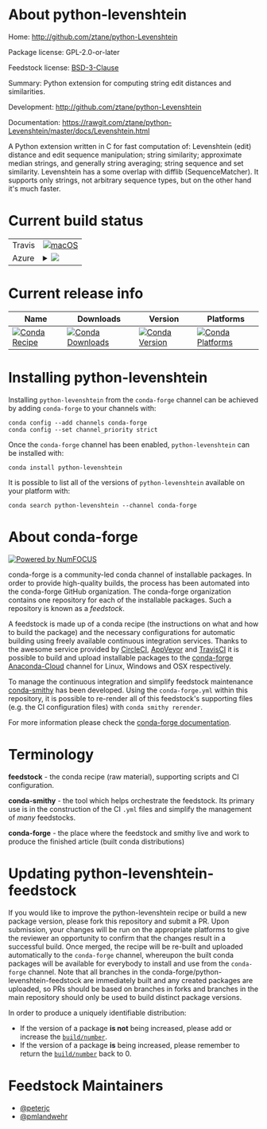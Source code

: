 About python-levenshtein
========================

Home: http://github.com/ztane/python-Levenshtein

Package license: GPL-2.0-or-later

Feedstock license: [BSD-3-Clause](https://github.com/conda-forge/python-levenshtein-feedstock/blob/master/LICENSE.txt)

Summary: Python extension for computing string edit distances and similarities.

Development: http://github.com/ztane/python-Levenshtein

Documentation: https://rawgit.com/ztane/python-Levenshtein/master/docs/Levenshtein.html

A Python extension written in C for fast computation of: Levenshtein (edit)
distance and edit sequence manipulation; string similarity; approximate median
strings, and generally string averaging; string sequence and set similarity.
Levenshtein has a some overlap with difflib (SequenceMatcher). It supports
only strings, not arbitrary sequence types, but on the other hand it's much
faster.


Current build status
====================


<table><tr>
    <td>Travis</td>
    <td>
      <a href="https://travis-ci.com/conda-forge/python-levenshtein-feedstock">
        <img alt="macOS" src="https://img.shields.io/travis/com/conda-forge/python-levenshtein-feedstock/master.svg?label=macOS">
      </a>
    </td>
  </tr>
    
  <tr>
    <td>Azure</td>
    <td>
      <details>
        <summary>
          <a href="https://dev.azure.com/conda-forge/feedstock-builds/_build/latest?definitionId=5723&branchName=master">
            <img src="https://dev.azure.com/conda-forge/feedstock-builds/_apis/build/status/python-levenshtein-feedstock?branchName=master">
          </a>
        </summary>
        <table>
          <thead><tr><th>Variant</th><th>Status</th></tr></thead>
          <tbody><tr>
              <td>linux_64_python3.10.____cpython</td>
              <td>
                <a href="https://dev.azure.com/conda-forge/feedstock-builds/_build/latest?definitionId=5723&branchName=master">
                  <img src="https://dev.azure.com/conda-forge/feedstock-builds/_apis/build/status/python-levenshtein-feedstock?branchName=master&jobName=linux&configuration=linux_64_python3.10.____cpython" alt="variant">
                </a>
              </td>
            </tr><tr>
              <td>linux_64_python3.7.____73_pypy</td>
              <td>
                <a href="https://dev.azure.com/conda-forge/feedstock-builds/_build/latest?definitionId=5723&branchName=master">
                  <img src="https://dev.azure.com/conda-forge/feedstock-builds/_apis/build/status/python-levenshtein-feedstock?branchName=master&jobName=linux&configuration=linux_64_python3.7.____73_pypy" alt="variant">
                </a>
              </td>
            </tr><tr>
              <td>linux_64_python3.7.____cpython</td>
              <td>
                <a href="https://dev.azure.com/conda-forge/feedstock-builds/_build/latest?definitionId=5723&branchName=master">
                  <img src="https://dev.azure.com/conda-forge/feedstock-builds/_apis/build/status/python-levenshtein-feedstock?branchName=master&jobName=linux&configuration=linux_64_python3.7.____cpython" alt="variant">
                </a>
              </td>
            </tr><tr>
              <td>linux_64_python3.8.____cpython</td>
              <td>
                <a href="https://dev.azure.com/conda-forge/feedstock-builds/_build/latest?definitionId=5723&branchName=master">
                  <img src="https://dev.azure.com/conda-forge/feedstock-builds/_apis/build/status/python-levenshtein-feedstock?branchName=master&jobName=linux&configuration=linux_64_python3.8.____cpython" alt="variant">
                </a>
              </td>
            </tr><tr>
              <td>linux_64_python3.9.____cpython</td>
              <td>
                <a href="https://dev.azure.com/conda-forge/feedstock-builds/_build/latest?definitionId=5723&branchName=master">
                  <img src="https://dev.azure.com/conda-forge/feedstock-builds/_apis/build/status/python-levenshtein-feedstock?branchName=master&jobName=linux&configuration=linux_64_python3.9.____cpython" alt="variant">
                </a>
              </td>
            </tr><tr>
              <td>linux_aarch64_python3.10.____cpython</td>
              <td>
                <a href="https://dev.azure.com/conda-forge/feedstock-builds/_build/latest?definitionId=5723&branchName=master">
                  <img src="https://dev.azure.com/conda-forge/feedstock-builds/_apis/build/status/python-levenshtein-feedstock?branchName=master&jobName=linux&configuration=linux_aarch64_python3.10.____cpython" alt="variant">
                </a>
              </td>
            </tr><tr>
              <td>linux_aarch64_python3.7.____73_pypy</td>
              <td>
                <a href="https://dev.azure.com/conda-forge/feedstock-builds/_build/latest?definitionId=5723&branchName=master">
                  <img src="https://dev.azure.com/conda-forge/feedstock-builds/_apis/build/status/python-levenshtein-feedstock?branchName=master&jobName=linux&configuration=linux_aarch64_python3.7.____73_pypy" alt="variant">
                </a>
              </td>
            </tr><tr>
              <td>linux_aarch64_python3.7.____cpython</td>
              <td>
                <a href="https://dev.azure.com/conda-forge/feedstock-builds/_build/latest?definitionId=5723&branchName=master">
                  <img src="https://dev.azure.com/conda-forge/feedstock-builds/_apis/build/status/python-levenshtein-feedstock?branchName=master&jobName=linux&configuration=linux_aarch64_python3.7.____cpython" alt="variant">
                </a>
              </td>
            </tr><tr>
              <td>linux_aarch64_python3.8.____cpython</td>
              <td>
                <a href="https://dev.azure.com/conda-forge/feedstock-builds/_build/latest?definitionId=5723&branchName=master">
                  <img src="https://dev.azure.com/conda-forge/feedstock-builds/_apis/build/status/python-levenshtein-feedstock?branchName=master&jobName=linux&configuration=linux_aarch64_python3.8.____cpython" alt="variant">
                </a>
              </td>
            </tr><tr>
              <td>linux_aarch64_python3.9.____cpython</td>
              <td>
                <a href="https://dev.azure.com/conda-forge/feedstock-builds/_build/latest?definitionId=5723&branchName=master">
                  <img src="https://dev.azure.com/conda-forge/feedstock-builds/_apis/build/status/python-levenshtein-feedstock?branchName=master&jobName=linux&configuration=linux_aarch64_python3.9.____cpython" alt="variant">
                </a>
              </td>
            </tr><tr>
              <td>linux_ppc64le_python3.10.____cpython</td>
              <td>
                <a href="https://dev.azure.com/conda-forge/feedstock-builds/_build/latest?definitionId=5723&branchName=master">
                  <img src="https://dev.azure.com/conda-forge/feedstock-builds/_apis/build/status/python-levenshtein-feedstock?branchName=master&jobName=linux&configuration=linux_ppc64le_python3.10.____cpython" alt="variant">
                </a>
              </td>
            </tr><tr>
              <td>linux_ppc64le_python3.7.____73_pypy</td>
              <td>
                <a href="https://dev.azure.com/conda-forge/feedstock-builds/_build/latest?definitionId=5723&branchName=master">
                  <img src="https://dev.azure.com/conda-forge/feedstock-builds/_apis/build/status/python-levenshtein-feedstock?branchName=master&jobName=linux&configuration=linux_ppc64le_python3.7.____73_pypy" alt="variant">
                </a>
              </td>
            </tr><tr>
              <td>linux_ppc64le_python3.7.____cpython</td>
              <td>
                <a href="https://dev.azure.com/conda-forge/feedstock-builds/_build/latest?definitionId=5723&branchName=master">
                  <img src="https://dev.azure.com/conda-forge/feedstock-builds/_apis/build/status/python-levenshtein-feedstock?branchName=master&jobName=linux&configuration=linux_ppc64le_python3.7.____cpython" alt="variant">
                </a>
              </td>
            </tr><tr>
              <td>linux_ppc64le_python3.8.____cpython</td>
              <td>
                <a href="https://dev.azure.com/conda-forge/feedstock-builds/_build/latest?definitionId=5723&branchName=master">
                  <img src="https://dev.azure.com/conda-forge/feedstock-builds/_apis/build/status/python-levenshtein-feedstock?branchName=master&jobName=linux&configuration=linux_ppc64le_python3.8.____cpython" alt="variant">
                </a>
              </td>
            </tr><tr>
              <td>linux_ppc64le_python3.9.____cpython</td>
              <td>
                <a href="https://dev.azure.com/conda-forge/feedstock-builds/_build/latest?definitionId=5723&branchName=master">
                  <img src="https://dev.azure.com/conda-forge/feedstock-builds/_apis/build/status/python-levenshtein-feedstock?branchName=master&jobName=linux&configuration=linux_ppc64le_python3.9.____cpython" alt="variant">
                </a>
              </td>
            </tr><tr>
              <td>osx_64_python3.10.____cpython</td>
              <td>
                <a href="https://dev.azure.com/conda-forge/feedstock-builds/_build/latest?definitionId=5723&branchName=master">
                  <img src="https://dev.azure.com/conda-forge/feedstock-builds/_apis/build/status/python-levenshtein-feedstock?branchName=master&jobName=osx&configuration=osx_64_python3.10.____cpython" alt="variant">
                </a>
              </td>
            </tr><tr>
              <td>osx_64_python3.7.____73_pypy</td>
              <td>
                <a href="https://dev.azure.com/conda-forge/feedstock-builds/_build/latest?definitionId=5723&branchName=master">
                  <img src="https://dev.azure.com/conda-forge/feedstock-builds/_apis/build/status/python-levenshtein-feedstock?branchName=master&jobName=osx&configuration=osx_64_python3.7.____73_pypy" alt="variant">
                </a>
              </td>
            </tr><tr>
              <td>osx_64_python3.7.____cpython</td>
              <td>
                <a href="https://dev.azure.com/conda-forge/feedstock-builds/_build/latest?definitionId=5723&branchName=master">
                  <img src="https://dev.azure.com/conda-forge/feedstock-builds/_apis/build/status/python-levenshtein-feedstock?branchName=master&jobName=osx&configuration=osx_64_python3.7.____cpython" alt="variant">
                </a>
              </td>
            </tr><tr>
              <td>osx_64_python3.8.____cpython</td>
              <td>
                <a href="https://dev.azure.com/conda-forge/feedstock-builds/_build/latest?definitionId=5723&branchName=master">
                  <img src="https://dev.azure.com/conda-forge/feedstock-builds/_apis/build/status/python-levenshtein-feedstock?branchName=master&jobName=osx&configuration=osx_64_python3.8.____cpython" alt="variant">
                </a>
              </td>
            </tr><tr>
              <td>osx_64_python3.9.____cpython</td>
              <td>
                <a href="https://dev.azure.com/conda-forge/feedstock-builds/_build/latest?definitionId=5723&branchName=master">
                  <img src="https://dev.azure.com/conda-forge/feedstock-builds/_apis/build/status/python-levenshtein-feedstock?branchName=master&jobName=osx&configuration=osx_64_python3.9.____cpython" alt="variant">
                </a>
              </td>
            </tr><tr>
              <td>win_64_python3.10.____cpython</td>
              <td>
                <a href="https://dev.azure.com/conda-forge/feedstock-builds/_build/latest?definitionId=5723&branchName=master">
                  <img src="https://dev.azure.com/conda-forge/feedstock-builds/_apis/build/status/python-levenshtein-feedstock?branchName=master&jobName=win&configuration=win_64_python3.10.____cpython" alt="variant">
                </a>
              </td>
            </tr><tr>
              <td>win_64_python3.7.____cpython</td>
              <td>
                <a href="https://dev.azure.com/conda-forge/feedstock-builds/_build/latest?definitionId=5723&branchName=master">
                  <img src="https://dev.azure.com/conda-forge/feedstock-builds/_apis/build/status/python-levenshtein-feedstock?branchName=master&jobName=win&configuration=win_64_python3.7.____cpython" alt="variant">
                </a>
              </td>
            </tr><tr>
              <td>win_64_python3.8.____cpython</td>
              <td>
                <a href="https://dev.azure.com/conda-forge/feedstock-builds/_build/latest?definitionId=5723&branchName=master">
                  <img src="https://dev.azure.com/conda-forge/feedstock-builds/_apis/build/status/python-levenshtein-feedstock?branchName=master&jobName=win&configuration=win_64_python3.8.____cpython" alt="variant">
                </a>
              </td>
            </tr><tr>
              <td>win_64_python3.9.____cpython</td>
              <td>
                <a href="https://dev.azure.com/conda-forge/feedstock-builds/_build/latest?definitionId=5723&branchName=master">
                  <img src="https://dev.azure.com/conda-forge/feedstock-builds/_apis/build/status/python-levenshtein-feedstock?branchName=master&jobName=win&configuration=win_64_python3.9.____cpython" alt="variant">
                </a>
              </td>
            </tr>
          </tbody>
        </table>
      </details>
    </td>
  </tr>
</table>

Current release info
====================

| Name | Downloads | Version | Platforms |
| --- | --- | --- | --- |
| [![Conda Recipe](https://img.shields.io/badge/recipe-python--levenshtein-green.svg)](https://anaconda.org/conda-forge/python-levenshtein) | [![Conda Downloads](https://img.shields.io/conda/dn/conda-forge/python-levenshtein.svg)](https://anaconda.org/conda-forge/python-levenshtein) | [![Conda Version](https://img.shields.io/conda/vn/conda-forge/python-levenshtein.svg)](https://anaconda.org/conda-forge/python-levenshtein) | [![Conda Platforms](https://img.shields.io/conda/pn/conda-forge/python-levenshtein.svg)](https://anaconda.org/conda-forge/python-levenshtein) |

Installing python-levenshtein
=============================

Installing `python-levenshtein` from the `conda-forge` channel can be achieved by adding `conda-forge` to your channels with:

```
conda config --add channels conda-forge
conda config --set channel_priority strict
```

Once the `conda-forge` channel has been enabled, `python-levenshtein` can be installed with:

```
conda install python-levenshtein
```

It is possible to list all of the versions of `python-levenshtein` available on your platform with:

```
conda search python-levenshtein --channel conda-forge
```


About conda-forge
=================

[![Powered by
NumFOCUS](https://img.shields.io/badge/powered%20by-NumFOCUS-orange.svg?style=flat&colorA=E1523D&colorB=007D8A)](https://numfocus.org)

conda-forge is a community-led conda channel of installable packages.
In order to provide high-quality builds, the process has been automated into the
conda-forge GitHub organization. The conda-forge organization contains one repository
for each of the installable packages. Such a repository is known as a *feedstock*.

A feedstock is made up of a conda recipe (the instructions on what and how to build
the package) and the necessary configurations for automatic building using freely
available continuous integration services. Thanks to the awesome service provided by
[CircleCI](https://circleci.com/), [AppVeyor](https://www.appveyor.com/)
and [TravisCI](https://travis-ci.com/) it is possible to build and upload installable
packages to the [conda-forge](https://anaconda.org/conda-forge)
[Anaconda-Cloud](https://anaconda.org/) channel for Linux, Windows and OSX respectively.

To manage the continuous integration and simplify feedstock maintenance
[conda-smithy](https://github.com/conda-forge/conda-smithy) has been developed.
Using the ``conda-forge.yml`` within this repository, it is possible to re-render all of
this feedstock's supporting files (e.g. the CI configuration files) with ``conda smithy rerender``.

For more information please check the [conda-forge documentation](https://conda-forge.org/docs/).

Terminology
===========

**feedstock** - the conda recipe (raw material), supporting scripts and CI configuration.

**conda-smithy** - the tool which helps orchestrate the feedstock.
                   Its primary use is in the construction of the CI ``.yml`` files
                   and simplify the management of *many* feedstocks.

**conda-forge** - the place where the feedstock and smithy live and work to
                  produce the finished article (built conda distributions)


Updating python-levenshtein-feedstock
=====================================

If you would like to improve the python-levenshtein recipe or build a new
package version, please fork this repository and submit a PR. Upon submission,
your changes will be run on the appropriate platforms to give the reviewer an
opportunity to confirm that the changes result in a successful build. Once
merged, the recipe will be re-built and uploaded automatically to the
`conda-forge` channel, whereupon the built conda packages will be available for
everybody to install and use from the `conda-forge` channel.
Note that all branches in the conda-forge/python-levenshtein-feedstock are
immediately built and any created packages are uploaded, so PRs should be based
on branches in forks and branches in the main repository should only be used to
build distinct package versions.

In order to produce a uniquely identifiable distribution:
 * If the version of a package **is not** being increased, please add or increase
   the [``build/number``](https://docs.conda.io/projects/conda-build/en/latest/resources/define-metadata.html#build-number-and-string).
 * If the version of a package **is** being increased, please remember to return
   the [``build/number``](https://docs.conda.io/projects/conda-build/en/latest/resources/define-metadata.html#build-number-and-string)
   back to 0.

Feedstock Maintainers
=====================

* [@peterjc](https://github.com/peterjc/)
* [@pmlandwehr](https://github.com/pmlandwehr/)

